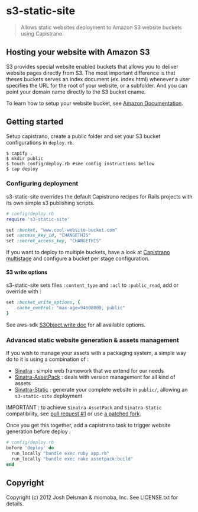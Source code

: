 # s3-static-site

> Allows static websites deployment to Amazon S3 website buckets using Capistrano.

## Hosting your website with Amazon S3

S3 provides special website enabled buckets that allows you to deliver website pages directly from S3.
The most important difference is that theses buckets serves an index document (ex. index.html) whenever a user specifies the URL for the root of your website, or a subfolder. And you can point your domain name directly to the S3 bucket cname.

To learn how to setup your website bucket, see [Amazon Documentation](http://docs.amazonwebservices.com/AmazonS3/latest/dev/index.html?HostingWebsiteQS1.html).

## Getting started

Setup capistrano, create a public folder and set your S3 bucket configurations in `deploy.rb`.

    $ capify .
    $ mkdir public
    $ touch config/deploy.rb #see config instructions bellow
    $ cap deploy

### Configuring deployment

s3-static-site overrides the default Capistrano recipes for Rails projects with its own simple s3 publishing scripts.

```ruby
# config/deploy.rb
require 's3-static-site'

set :bucket, "www.cool-website-bucket.com"
set :access_key_id, "CHANGETHIS"
set :secret_access_key, "CHANGETHIS"
```

If you want to deploy to multiple buckets, have a look at
[Capistrano multistage](https://github.com/capistrano/capistrano/wiki/2.x-Multistage-Extension)
and  configure a bucket per stage configuration.

#### S3 write options

s3-static-site sets files `:content_type` and `:acl` to `:public_read`, add or override with :

```ruby
set :bucket_write_options, {
    cache_control: "max-age=94608000, public"
}
```

See aws-sdk [S3Object.write doc](http://rubydoc.info/github/amazonwebservices/aws-sdk-for-ruby/master/AWS/S3/S3Object#write-instance_method) for all available options.

### Advanced static website generation & assets management

If you wish to manage your assets with a packaging system, a simple way do to it
is using a combination of :

- [Sinatra](https://github.com/sinatra/sinatra) : simple web framework that we extend for our needs
- [Sinatra-AssetPack](https://github.com/rstacruz/sinatra-assetpack) : deals with version management for all kind of assets
- [Sinatra-Static](https://github.com/paulasmuth/sinatra-static) : generate your complete website in `public/`, allowing an `s3-static-site` deployment

IMPORTANT : to achieve `Sinatra-AssetPack` and `Sinatra-Static` compatibility, see [pull request #1](https://github.com/paulasmuth/sinatra-static/pull/1)
or use [a patched fork](https://github.com/hooktstudios/sinatra-static).

Once you get this together, add a capistrano task to trigger website generation before deploy :

```ruby
# config/deploy.rb
before 'deploy' do
  run_locally "bundle exec ruby app.rb"
  run_locally "bundle exec rake assetpack:build"
end
```

## Copyright

Copyright (c) 2012 Josh Delsman & miomoba, Inc. See LICENSE.txt for details.